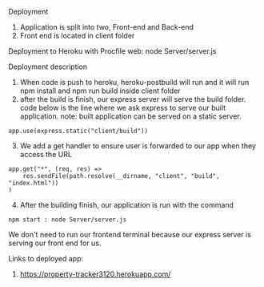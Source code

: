 Deployment

1. Application is split into two, Front-end and Back-end
2. Front end is located in client folder

Deployment to Heroku with Procfile
web: node Server/server.js

Deployment description

1. When code is push to heroku, heroku-postbuild will run and it will run npm install and npm run build inside client folder
2. after the build is finish, our express server will serve the build folder. code below is the line where we ask express to serve our built application.
   note: built application can be served on a static server.

```
app.use(express.static("client/build"))
```

3. We add a get handler to ensure user is forwarded to our app when they access the URL

```
app.get("*", (req, res) =>
    res.sendFile(path.resolve(__dirname, "client", "build", "index.html"))
)
```

4. After the building finish, our application is run with the command

```
npm start : node Server/server.js
```

We don't need to run our frontend terminal because our express server is serving our front end for us.

Links to deployed app:

1. https://property-tracker3120.herokuapp.com/

